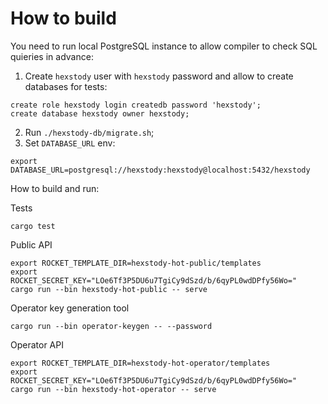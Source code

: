 # How to build
You need to run local PostgreSQL instance to allow compiler to check SQL quieries in advance:
1. Create `hexstody` user with `hexstody` password and allow to create databases for tests:
```
create role hexstody login createdb password 'hexstody';
create database hexstody owner hexstody;
```
2. Run `./hexstody-db/migrate.sh`;
3. Set `DATABASE_URL` env:
```
export DATABASE_URL=postgresql://hexstody:hexstody@localhost:5432/hexstody
```

How to build and run:

Tests
```
cargo test
```

Public API
```
export ROCKET_TEMPLATE_DIR=hexstody-hot-public/templates
export ROCKET_SECRET_KEY="LOe6Tf3P5DU6u7TgiCy9dSzd/b/6qyPL0wdDPfy56Wo="
cargo run --bin hexstody-hot-public -- serve
```

Operator key generation tool
```
cargo run --bin operator-keygen -- --password
```

Operator API
```
export ROCKET_TEMPLATE_DIR=hexstody-hot-operator/templates
export ROCKET_SECRET_KEY="LOe6Tf3P5DU6u7TgiCy9dSzd/b/6qyPL0wdDPfy56Wo="
cargo run --bin hexstody-hot-operator -- serve
```